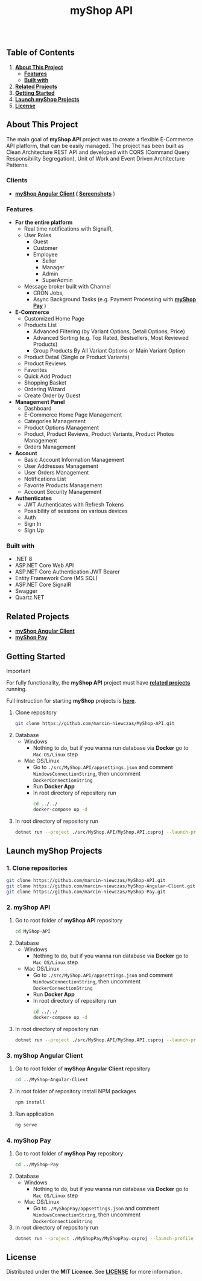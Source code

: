 <div align="center"> 
  <h1>myShop API</h1>
</div>
<br />
<br />

## Table of Contents
1. **[About This Project](#about-this-project)**
    - **[Features](#features)**
    - **[Built with](#built-with)**
2. **[Related Projects](#related-projects)**
3. **[Getting Started](#getting-started)**
4. **[Launch myShop Projects](#launch-myshop-projects)**
5. **[License](#license)**

## About This Project
The main goal of **myShop API** project was to create a flexible E-Commerce API platform, that can be easily managed. The project has been built as Clean Architecture REST API and developed with CQRS (Command Query Responsibility Segregation), Unit of Work and Event Driven Architecture Patterns.

### Clients
- **[myShop Angular Client](https://github.com/marcin-niewczas/MyShop-Angular-Client) ( [Screenshots](https://github.com/marcin-niewczas/MyShop-Angular-Client/blob/main/SCREENSHOTS.md)** )

### Features
- **For the entire platform**
  - Real time notifications with SignalR,
  - User Roles
    - Guest
    - Customer
    - Employee
      - Seller
      - Manager
      - Admin
      - SuperAdmin
  - Message broker built with Channel
    - CRON Jobs,
    - Async Background Tasks (e.g. Payment Processing with **[myShop Pay](https://github.com/marcin-niewczas/MyShop-Pay)** )
- **E-Commerce**
  - Customized Home Page
  - Products List
    - Advanced Filtering (by Variant Options, Detail Options, Price)
    - Advanced Sorting (e.g. Top Rated, Bestsellers, Most Reviewed Products)
    - Group Products By All Variant Options or Main Variant Option
  - Product Detail (Single or Product Variants)
  - Product Reviews
  - Favorites
  - Quick Add Product
  - Shopping Basket
  - Ordering Wizard
  - Create Order by Guest
- **Management Panel**
  - Dashboard
  - E-Commerce Home Page Management
  - Categories Management
  - Product Options Management
  - Product, Product Reviews, Product Variants, Product Photos Management
  - Orders Management
- **Account**
  - Basic Account Information Management
  - User Addresses Management
  - User Orders Management
  - Notifications List
  - Favorite Products Management
  - Account Security Management
- **Authenticates**
  - JWT Authenticates with Refresh Tokens
  - Possibility of sessions on various devices
  - Auth
  - Sign In
  - Sign Up
### Built with
* .NET 8
* ASP.NET Core Web API
* ASP.NET Core Authentication JWT Bearer
* Entity Framework Core (MS SQL)
* ASP.NET Core SignalR
* Swagger
* Quartz.NET

## Related Projects
* **[myShop Angular Client](https://github.com/marcin-niewczas/MyShop-Angular-Client)**
* **[myShop Pay](https://github.com/marcin-niewczas/MyShop-Pay)**

## Getting Started
> [!Important]
> For fully functionality, the **myShop API** project must have **[related projects](#related-projects)** running.
> 
> Full instruction for starting **myShop** projects is **[here](#launch-myshop-projects)**.
1. Clone repository
   ```sh
   git clone https://github.com/marcin-niewczas/MyShop-API.git  
   ```
2. Database
   - Windows
     - Nothing to do, but if you wanna run database via **Docker** go to `Mac OS/Linux` step
   - Mac OS/Linux
     - Go to `./src/MyShop.API/appsettings.json` and comment `WindowsConnectionString`, then uncomment `DockerConnectionString`
     - Run **Docker App**
     - In root directory of repository run
       ```sh
       cd ../../
       docker-compose up -d
       ```
3. In root directory of repository run
   ```sh
   dotnet run --project ./src/MyShop.API/MyShop.API.csproj --launch-profile MyShop.HTTPS.Development
   ```
## Launch myShop Projects
### 1. Clone repositories
   ```sh
   git clone https://github.com/marcin-niewczas/MyShop-API.git
   git clone https://github.com/marcin-niewczas/MyShop-Angular-Client.git
   git clone https://github.com/marcin-niewczas/MyShop-Pay.git
   ```

### 2. myShop API
1. Go to root folder of **myShop API** repository
   ```sh
   cd MyShop-API
   ```
2. Database
   - Windows
     - Nothing to do, but if you wanna run database via **Docker** go to `Mac OS/Linux` step
   - Mac OS/Linux
     - Go to `./src/MyShop.API/appsettings.json` and comment `WindowsConnectionString`, then uncomment `DockerConnectionString`
     - Run **Docker App**
     - In root directory of repository run
       ```sh
       cd ../../
       docker-compose up -d
       ```
3. In root directory of repository run
   ```sh
   dotnet run --project ./src/MyShop.API/MyShop.API.csproj --launch-profile MyShop.HTTPS.Development
   ```
### 3. myShop Angular Client
1. Go to root folder of **myShop Angular Client** repository
   ```sh
   cd ../MyShop-Angular-Client
   ```
2. In root folder of repository install NPM packages
   ```sh
   npm install
   ```
3. Run application
   ```sh
   ng serve
   ```

### 4. myShop Pay
1. Go to root folder of **myShop Pay** repository
   ```sh
   cd ../MyShop-Pay
   ```
3. Database
   - Windows
     - Nothing to do, but if you wanna run database via **Docker** go to `Mac OS/Linux` step
   - Mac OS/Linux
     - Go to `./MyShopPay/appsettings.json` and comment `WindowsConnectionString`, then uncomment `DockerConnectionString`     
4. In root directory of repository run
   ```sh
   dotnet run --project ./MyShopPay/MyShopPay.csproj --launch-profile https
   ```
## License
Distributed under the **MIT Licence**. See **[LICENSE](./LICENSE)** for more information.
